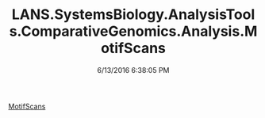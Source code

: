 ﻿---
title: LANS.SystemsBiology.AnalysisTools.ComparativeGenomics.Analysis.MotifScans
date: 6/13/2016 6:38:05 PM
---

[MotifScans](T-LANS.SystemsBiology.AnalysisTools.ComparativeGenomics.Analysis.MotifScans.MotifScans.html)
